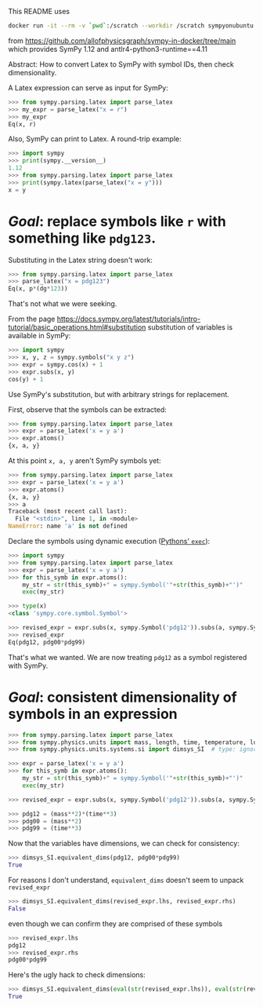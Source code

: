 This README uses
```bash
docker run -it --rm -v `pwd`:/scratch --workdir /scratch sympyonubuntu python3
```
from <https://github.com/allofphysicsgraph/sympy-in-docker/tree/main>
which provides SymPy 1.12 and antlr4-python3-runtime==4.11 


Abstract: How to convert Latex to SymPy with symbol IDs, then check dimensionality.


A Latex expression can serve as input for SymPy:
```python
>>> from sympy.parsing.latex import parse_latex
>>> my_expr = parse_latex("x = r")
>>> my_expr
Eq(x, r)
```

Also, SymPy can print to Latex. A round-trip example:
```python
>>> import sympy
>>> print(sympy.__version__)
1.12
>>> from sympy.parsing.latex import parse_latex
>>> print(sympy.latex(parse_latex("x = y")))
x = y
```

# _Goal_: replace symbols like `r` with something like `pdg123`. 
Substituting in the Latex string doesn't work:
```python
>>> from sympy.parsing.latex import parse_latex
>>> parse_latex("x = pdg123")
Eq(x, p*(dg*123))
```
That's not what we were seeking. 

From the page
<https://docs.sympy.org/latest/tutorials/intro-tutorial/basic_operations.html#substitution>
substitution of variables is available in SymPy:
```python
>>> import sympy
>>> x, y, z = sympy.symbols("x y z")
>>> expr = sympy.cos(x) + 1
>>> expr.subs(x, y)
cos(y) + 1
```

Use SymPy's substitution, but with arbitrary strings for replacement.

First, observe that the symbols can be extracted:
```python
>>> from sympy.parsing.latex import parse_latex
>>> expr = parse_latex('x = y a')
>>> expr.atoms()
{x, a, y}
```

At this point `x, a, y` aren't SymPy symbols yet:
```python
>>> from sympy.parsing.latex import parse_latex
>>> expr = parse_latex('x = y a')
>>> expr.atoms()
{x, a, y}
>>> a
Traceback (most recent call last):
  File "<stdin>", line 1, in <module>
NameError: name 'a' is not defined
```
Declare the symbols using dynamic execution ([Pythons' `exec`](https://docs.python.org/3/library/functions.html#exec)):
```python
>>> import sympy
>>> from sympy.parsing.latex import parse_latex
>>> expr = parse_latex('x = y a')
>>> for this_symb in expr.atoms():
    my_str = str(this_symb)+" = sympy.Symbol('"+str(this_symb)+"')"
    exec(my_str)

>>> type(x)
<class 'sympy.core.symbol.Symbol'>

>>> revised_expr = expr.subs(x, sympy.Symbol('pdg12')).subs(a, sympy.Symbol('pdg99')).subs(y, sympy.Symbol('pdg00'))
>>> revised_expr
Eq(pdg12, pdg00*pdg99)
```
That's what we wanted. We are now treating `pdg12` as a symbol registered with SymPy. 

# _Goal_: consistent dimensionality of symbols in an expression

```python
>>> from sympy.parsing.latex import parse_latex
>>> from sympy.physics.units import mass, length, time, temperature, luminous_intensity, amount_of_substance, charge
>>> from sympy.physics.units.systems.si import dimsys_SI  # type: ignore

>>> expr = parse_latex('x = y a')
>>> for this_symb in expr.atoms():
    my_str = str(this_symb)+" = sympy.Symbol('"+str(this_symb)+"')"
    exec(my_str)

>>> revised_expr = expr.subs(x, sympy.Symbol('pdg12')).subs(a, sympy.Symbol('pdg99')).subs(y, sympy.Symbol('pdg00'))

>>> pdg12 = (mass**2)*(time**3)
>>> pdg00 = (mass**2)
>>> pdg99 = (time**3)
```
Now that the variables have dimensions, we can check for consistency:
```python
>>> dimsys_SI.equivalent_dims(pdg12, pdg00*pdg99)
True
```
For reasons I don't understand, `equivalent_dims` doesn't seem to unpack `revised_expr`
```python
>>> dimsys_SI.equivalent_dims(revised_expr.lhs, revised_expr.rhs)
False
```
even though we can confirm they are comprised of these symbols
```python
>>> revised_expr.lhs
pdg12
>>> revised_expr.rhs
pdg00*pdg99
```
Here's the ugly hack to check dimensions:
```python
>>> dimsys_SI.equivalent_dims(eval(str(revised_expr.lhs)), eval(str(revised_expr.rhs)))
True
```